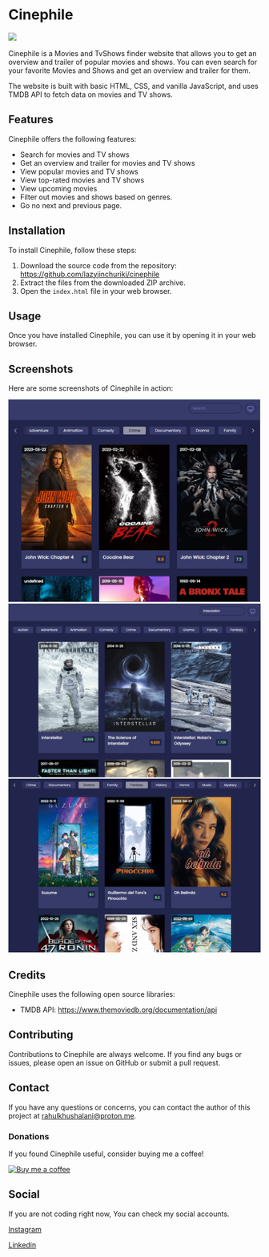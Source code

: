 # Cinephile
<a href="https://lazyjinchuriki.github.io/cinephile/"><img src="https://img.shields.io/badge/Visit%20My-Website-blue"></a>

Cinephile is a Movies and TvShows finder website that allows you to get an overview and trailer of popular movies and shows. You can even search for your favorite Movies and Shows and get an overview and trailer for them.

The website is built with basic HTML, CSS, and vanilla JavaScript, and uses TMDB API to fetch data on movies and TV shows.



## Features

Cinephile offers the following features:

- Search for movies and TV shows
- Get an overview and trailer for movies and TV shows
- View popular movies and TV shows
- View top-rated movies and TV shows
- View upcoming movies
- Filter out movies and shows based on genres.
- Go no next and previous page.

## Installation

To install Cinephile, follow these steps:

1. Download the source code from the repository: https://github.com/lazyjinchuriki/cinephile
2. Extract the files from the downloaded ZIP archive.
3. Open the `index.html` file in your web browser.

## Usage

Once you have installed Cinephile, you can use it by opening it in your web browser.

## Screenshots

Here are some screenshots of Cinephile in action:

![Homepage screenshot](/screenshots/homepage.png "Homepage")
![Search results screenshot](/screenshots/search.png "Search Result")
![Genre filter screenshot](/screenshots/filter.png "Genre Filtering")

## Credits

Cinephile uses the following open source libraries:

- TMDB API: https://www.themoviedb.org/documentation/api

## Contributing

Contributions to Cinephile are always welcome. If you find any bugs or issues, please open an issue on GitHub or submit a pull request.

## Contact

If you have any questions or concerns, you can contact the author of this project at [rahulkhushalani@proton.me](mailto:rahulkhushalani@proton.me).

### Donations

If you found Cinephile useful, consider buying me a coffee! 

[![Buy me a coffee](https://www.buymeacoffee.com/assets/img/guidelines/download-assets-sm-1.svg)](https://www.buymeacoffee.com/lazyjinchuriki)

## Social

If you are not coding right now, You can check my social accounts.

[Instagram](https://www.instagram.com/amundaneguy/)

[Linkedin](https://www.linkedin.com/in/rahul-khushalani-77ab21201/)


